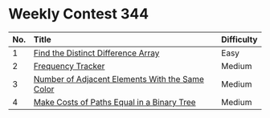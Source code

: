 # Weekly Contest 344

| No. | Title | Difficulty
|:---|:---|:---|
| 1 | [Find the Distinct Difference Array](https://leetcode.com/problems/find-the-distinct-difference-array/) | Easy
| 2 | [Frequency Tracker](https://leetcode.com/problems/frequency-tracker/) | Medium
| 3 | [Number of Adjacent Elements With the Same Color](https://leetcode.com/problems/number-of-adjacent-elements-with-the-same-color/) | Medium
| 4 | [Make Costs of Paths Equal in a Binary Tree](https://leetcode.com/problems/make-costs-of-paths-equal-in-a-binary-tree/) | Medium